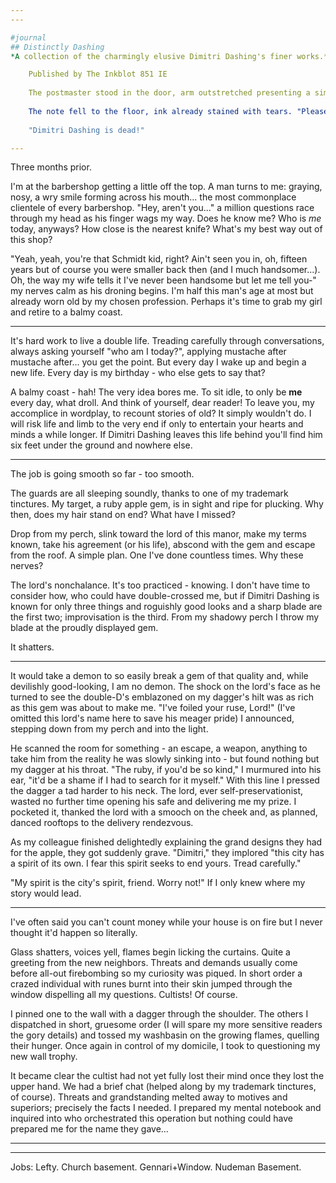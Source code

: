 ```yaml
---
---

#journal 
## Distinctly Dashing
*A collection of the charmingly elusive Dimitri Dashing's finer works.*

	Published by The Inkblot 851 IE
	
	The postmaster stood in the door, arm outstretched presenting a simple letter. In hindsight she would recall his nonchalance as terribly inappropriate for the gravity held by that letter in that hand. But how could he know? She envied the postmaster in this light; even before breaking the seal her heart knew the letter's contents.
	  
	The note fell to the floor, ink already stained with tears. "Please, no!" she cried, "Dimitri..." her voice faltered, caught in the back of her throat until the sudden rush of emotion forced it out:
	
	"Dimitri Dashing is dead!"

---
```


Three months prior.

I'm at the barbershop getting a little off the top. A man turns to me: graying, nosy, a wry smile forming across his mouth... the most commonplace clientele of every barbershop. "Hey, aren't you..." a million questions race through my head as his finger wags my way. Does he know me? Who is *me* today, anyways? How close is the nearest knife? What's my best way out of this shop?

"Yeah, yeah, you're that Schmidt kid, right? Ain't seen you in, oh, fifteen years but of course you were smaller back then (and I much handsomer...). Oh, the way my wife tells it I've never been handsome but let me tell you-" my nerves calm as his droning begins. I'm half this man's age at most but already worn old by my chosen profession. Perhaps it's time to grab my girl and retire to a balmy coast.

---

It's hard work to live a double life. Treading carefully through conversations, always asking yourself "who am I today?", applying mustache after mustache after... you get the point. But every day I wake up and begin a new life. Every day is my birthday - who else gets to say that? 

A balmy coast - hah! The very idea bores me. To sit idle, to only be **me** every day, what droll. And think of yourself, dear reader! To leave you, my accomplice in wordplay, to recount stories of old? It simply wouldn't do. I will risk life and limb to the very end if only to entertain your hearts and minds a while longer. If Dimitri Dashing leaves this life behind you'll find him six feet under the ground and nowhere else.

---

The job is going smooth so far - too smooth.

The guards are all sleeping soundly, thanks to one of my trademark tinctures. My target, a ruby apple gem, is in sight and ripe for plucking. Why then, does my hair stand on end? What have I missed?

Drop from my perch, slink toward the lord of this manor, make my terms known, take his agreement (or his life), abscond with the gem and escape from the roof. A simple plan. One I've done countless times. Why these nerves?

The lord's nonchalance. It's too practiced - knowing. I don't have time to consider how, who could have double-crossed me, but if Dimitri Dashing is known for only three things and roguishly good looks and a sharp blade are the first two; improvisation is the third. From my shadowy perch I throw my blade at the proudly displayed gem.

It shatters.

---

It would take a demon to so easily break a gem of that quality and, while devilishly good-looking, I am no demon. The shock on the lord's face as he turned to see the double-D's emblazoned on my dagger's hilt was as rich as this gem was about to make me. "I've foiled your ruse, Lord!" (I've omitted this lord's name here to save his meager pride) I announced, stepping down from my perch and into the light. 

He scanned the room for something - an escape, a weapon, anything to take him from the reality he was slowly sinking into - but found nothing but my dagger at his throat. "The ruby, if you'd be so kind," I murmured into his ear, "it'd be a shame if I had to search for it myself." With this line I pressed the dagger a tad harder to his neck. The lord, ever self-preservationist, wasted no further time opening his safe and delivering me my prize. I pocketed it, thanked the lord with a smooch on the cheek and, as planned, danced rooftops to the delivery rendezvous.

As my colleague finished delightedly explaining the grand designs they had for the apple, they got suddenly grave. "Dimitri," they implored "this city has a spirit of its own. I fear this spirit seeks to end yours. Tread carefully."

"My spirit is the city's spirit, friend. Worry not!" If I only knew where my story would lead.

---

I've often said you can't count money while your house is on fire but I never thought it'd happen so literally.

Glass shatters, voices yell, flames begin licking the curtains. Quite a greeting from the new neighbors. Threats and demands usually come before all-out firebombing so my curiosity was piqued. In short order a crazed individual with runes burnt into their skin jumped through the window dispelling all my questions. Cultists! Of course.

I pinned one to the wall with a dagger through the shoulder. The others I dispatched in short, gruesome order (I will spare my more sensitive readers the gory details) and tossed my washbasin on the growing flames, quelling their hunger. Once again in control of my domicile, I took to questioning my new wall trophy.

It became clear the cultist had not yet fully lost their mind once they lost the upper hand. We had a brief chat (helped along by my trademark tinctures, of course). Threats and grandstanding melted away to motives and superiors; precisely the facts I needed. I prepared my mental notebook and inquired into who orchestrated this operation but nothing could have prepared me for the name they gave...

---



---

Jobs: Lefty. Church basement. Gennari+Window. Nudeman Basement.